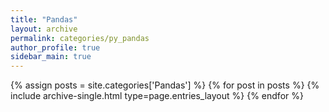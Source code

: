 ```yaml
---
title: "Pandas"
layout: archive
permalink: categories/py_pandas
author_profile: true
sidebar_main: true
---
```



{% assign posts = site.categories['Pandas'] %}
{% for post in posts %} {% include archive-single.html type=page.entries_layout %} {% endfor %}